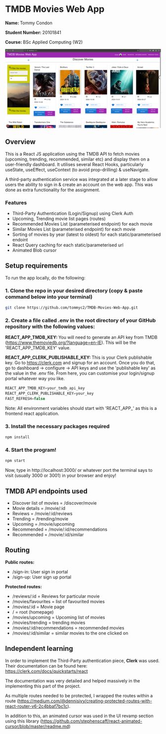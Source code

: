 # TMDB Movies Web App

<b>Name: </b>Tommy Condon

<b> Student Number: </b>20101841

<b>Course: </b>BSc Applied Computing (W2)

![alt text](<Screenshot from 2024-11-01 13-48-24.png>)

## Overview

This is a React JS application using the TMDB API to fetch movies (upcoming, trending, recommended, similar etc) and display them on a user-friendly dashboard. It utilises several React Hooks, particularly useState, useEffect, useContext (to avoid prop-drilling) & useNavigate.

A third-party authentication service was integrated at a later stage to allow users the ability to sign in & create an account on the web app. This was done as extra functionality for the assignment.

### Features

+ Third-Party Authentication (Login/Signup) using Clerk Auth
+ Upcoming, Trending movie list pages (routes)
+ Recommended Movies List (parameterised endpoint) for each movie
+ Similar Movies List (parameterised endpoint) for each movie
+ Sorting of movies by year (latest to oldest) for each static/parameterised endoint
+ React Query caching for each static/parameterised url
+ Animated Blob cursor

## Setup requirements

To run the app locally, do the following:

### 1. Clone the repo in your desired directory (copy & paste command below into your terminal)

~~~bash
git clone https://github.com/tommyc2/TMDB-Movies-Web-App.git
~~~

### 2. Create a file called .env in the root directory of your GitHub repository with the following values:

<b>REACT_APP_TMDB_KEY: </b>You will need to generate an API key from TMDB (https://www.themoviedb.org/?language=en-IE). This will be the 'REACT_APP_TMDB_KEY' value.

<b>REACT_APP_CLERK_PUBLISHABLE_KEY: </b>This is your Clerk publishable key. Go to https://clerk.com and signup for an account. Once you do that, go to dashboard -> configure -> API keys and use the 'publishable key' as the value in the .env file. From here, you can customise your login/signup portal whatever way you like.


 ```javascript
REACT_APP_TMDB_KEY=your_tmdb_api_key
REACT_APP_CLERK_PUBLISHABLE_KEY=your_key
FAST_REFRESH=false
 ```

Note: All environment variables should start with 'REACT_APP_' as this is a frontend react application.

### 3. Install the necessary packages required
 ```bash
npm install
```
### 4. Start the program!
 ```bash
npm start
```

Now, type in http://localhost:3000/ or whatever port the terminal says to visit (usually 3000 or 3001) in your browser and enjoy!

## TMDB API endpoints used

+ Discover list of movies = /discover/movie
+ Movie details = /movie/:id
+ Reviews = /movie/:id/reviews
+ Trending = /trending/movie
+ Upcoming = /movie/upcoming
+ Recommended = /movie/:id/recommendations
+ Recommended = /movie/:id/similar

## Routing

<b>Public routes: </b>

+ /sign-in: User sign in portal
+ /sign-up: User sign up portal

<b> Protected routes: </b>
+ /reviews/:id = Reviews for particular movie
+ /movies/favourites = list of favourited movies
+ /movies/:id = Movie page
+ / = root (homepage)
+ /movies/upcoming = Upcoming list of movies
+ /movies/trending = trending movies
+ /movies/:id/recommendations = recommended movies
+ /movies/:id/similar = similar movies to the one clicked on



## Independent learning

In order to implement the Third-Party authentication piece, <b>Clerk</b> was used. Their documentation can be found here: https://clerk.com/docs/quickstarts/react

The documentation was very detailed and helped massively in the implementing this part of the project.

As multiple routes needed to be protected, I wrapped the routes within a route (https://medium.com/@dennisivy/creating-protected-routes-with-react-router-v6-2c4bbaf7bc1c). 

In addition to this, an animated cursor was used in the UI revamp section using this library (https://github.com/stephenscaff/react-animated-cursor/blob/master/readme.md)